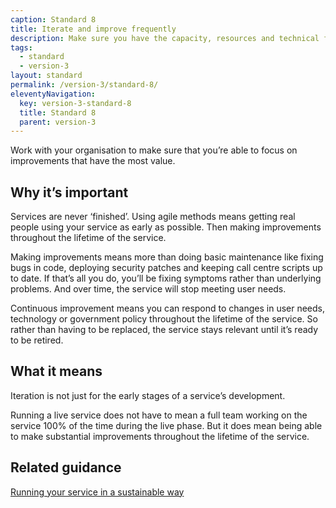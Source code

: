 ```yaml
---
caption: Standard 8
title: Iterate and improve frequently
description: Make sure you have the capacity, resources and technical flexibility to iterate and improve the service frequently.
tags:
  - standard
  - version-3
layout: standard
permalink: /version-3/standard-8/
eleventyNavigation:
  key: version-3-standard-8
  title: Standard 8
  parent: version-3
---
```


Work with your organisation to make sure that you’re able to focus on improvements that have the most value.

## Why it’s important

Services are never ‘finished’. Using agile methods means getting real people using your service as early as possible. Then making improvements throughout the lifetime of the service.

Making improvements means more than doing basic maintenance like fixing bugs in code, deploying security patches and keeping call centre scripts up to date. If that’s all you do, you’ll be fixing symptoms rather than underlying problems. And over time, the service will stop meeting user needs.

Continuous improvement means you can respond to changes in user needs, technology or government policy throughout the lifetime of the service. So rather than having to be replaced, the service stays relevant until it’s ready to be retired.

## What it means

Iteration is not just for the early stages of a service’s development.

Running a live service does not have to mean a full team working on the service 100% of the time during the live phase. But it does mean being able to make substantial improvements throughout the lifetime of the service.

## Related guidance

[Running your service in a sustainable way](https://www.gov.uk/service-manual/agile-delivery/running-your-service-in-a-sustainable-way)

<!-- ## Service standard points

[1\. Understand users and their needs](https://www.gov.uk/service-manual/service-standard/point-1-understand-user-needs)

[2\. Solve a whole problem for users](https://www.gov.uk/service-manual/service-standard/point-2-solve-a-whole-problem)

[3\. Provide a joined up experience across all channels](https://www.gov.uk/service-manual/service-standard/point-3-join-up-across-channels)

[4\. Make the service simple to use](https://www.gov.uk/service-manual/service-standard/point-4-make-the-service-simple-to-use)

[5\. Make sure everyone can use the service](https://www.gov.uk/service-manual/service-standard/point-5-make-sure-everyone-can-use-the-service)

[6\. Have a multidisciplinary team](https://www.gov.uk/service-manual/service-standard/point-6-have-a-multidisciplinary-team)

[7\. Use agile ways of working](https://www.gov.uk/service-manual/service-standard/point-7-use-agile-ways-of-working)

[8\. Iterate and improve frequently](https://www.gov.uk/service-manual/service-standard/point-8-iterate-and-improve-frequently)

[9\. Create a secure service which protects users’ privacy](https://www.gov.uk/service-manual/service-standard/point-9-create-a-secure-service)

[10\. Define what success looks like and publish performance data](https://www.gov.uk/service-manual/service-standard/point-10-define-success-publish-performance-data)

[11\. Choose the right tools and technology](https://www.gov.uk/service-manual/service-standard/point-11-choose-the-right-tools-and-technology)

[12\. Make new source code open](https://www.gov.uk/service-manual/service-standard/point-12-make-new-source-code-open)

[13\. Use and contribute to open standards, common components and patterns](https://www.gov.uk/service-manual/service-standard/point-13-use-common-standards-components-patterns)

[14\. Operate a reliable service](https://www.gov.uk/service-manual/service-standard/point-14-operate-a-reliable-service) -->
